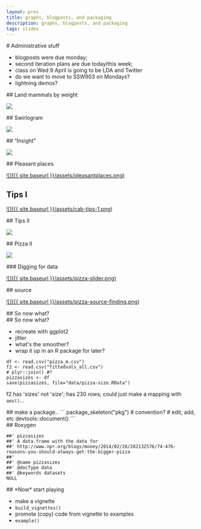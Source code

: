 ```yaml
---
layout: pres
title: graphs, blogposts, and packaging
description: graphs, blogposts, and packaging
tags: slides
---
```


<section>
# Administrative stuff

- blogposts were due monday;
- second iteration plans are due today/this week;
- class on Wed 9 April is going to be LDA and Twitter
- do we want to move to SSW903 on Mondays? 
- lightning demos?
</section>

<section>
	<section>
## Land mammals by weight

[![](http://imgs.xkcd.com/comics/land_mammals.png)](http://xkcd.com/1338/)

</section>
	<section>
## Swirlogram

[![](http://static1.businessinsider.com/image/52fbfa8c69bedd3118905b64-800-/markets_cotd-new-3.png)](http://www.businessinsider.com/a-swirlogram-of-wage-growth-2014-2)

</section>
	<section>
## “Insight”

[![](https://pbs.twimg.com/media/Bhxtap5IMAAM025.jpg:large)](http://public.tableausoftware.com/views/City_Population_Trend/PopulationMigration?:embed=y&:display_count=no)

</section>
	<section>
## Pleasant places

[![]({{ site.baseurl }}/assets/pleasantplaces.png)](http://www.kellegous.com/j/2014/02/03/pleasant-places/)

</section>
	<section>

## Tips I
[![]({{ site.baseurl }}/assets/cab-tips-1.png)](http://home.uchicago.edu/~haggag/Default_Tips_aej_final.pdf)

</section>
	<section>
## Tips II

[![](http://www.newyorker.com/online/blogs/currency/tipping-map.gif)](http://www.newyorker.com/sandbox/tipping/)
</section>
	<section>
## Pizza II

[![](http://www.npr.org/news/graphics/2014/02/manhattan.gif)](http://www.npr.org/blogs/money/2014/02/21/280745564/the-price-of-a-pizza-in-237-u-s-neighborhoods?utm_medium=facebook&utm_source=npr&utm_campaign=nprnews&utm_content=02282014)

</section>
</section>
<section>
	<section>
### Digging for data

[![]({{ site.baseurl }}/assets/pizza-slider.png)](http://www.npr.org/blogs/money/2014/02/26/282132576/74-476-reasons-you-should-always-get-the-bigger-pizza)

</section>
	<section>
## source

[![]({{ site.baseurl }}/assets/pizza-source-finding.png)](http://apps.npr.org/dailygraphics/graphics/pizza/js/graphic.js)

</section>
	<section>
## So now what?

</section>
	<section>
## So now what?

- recreate with ggplot2
- jitter
- what's the smoother?
- wrap it up in an R package for later?

</section>
	<section>
	
```
df <- read.csv("pizza_m.csv")
f2 <- read.csv("fittedvals_all.csv")
# plyr::join() #?
pizzasizes <- df
save(pizzasizes, file="data/pizza-size.RData")
```

f2 has 'sizes' not 'size'; has 230 rows; could just make a mapping with `aes()`…
</section>
	<section>
## make a package..	
```
package_skeleton("pkg") # convention?
# edit, add, etc
devtools::document()
```

</section>
	<section>
## Roxygen

```
##' pizzasizes
##' A data.frame with the data for 
##' http://www.npr.org/blogs/money/2014/02/26/282132576/74-476-reasons-you-should-always-get-the-bigger-pizza
##'
##' @name pizzasizes
##' @docType data
##' @keywords datasets
NULL
```

</section>
	<section>
## *Now* start playing

- make a vignette
- `build_vignettes()`
- promote (copy) code from vignette to examples
- `example()`
</section>
